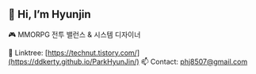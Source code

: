 ## 👋 Hi, I’m Hyunjin

🎮 MMORPG 전투 밸런스 & 시스템 디자이너  

🔗 Linktree: [https://technut.tistory.com/](https://ddkerty.github.io/ParkHyunJin/)
📫 Contact: phj8507@gmail.com


